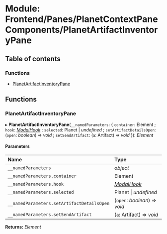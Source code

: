 # Module: Frontend/Panes/PlanetContextPaneComponents/PlanetArtifactInventoryPane

## Table of contents

### Functions

- [PlanetArtifactInventoryPane](frontend_panes_planetcontextpanecomponents_planetartifactinventorypane.md#planetartifactinventorypane)

## Functions

### PlanetArtifactInventoryPane

▸ **PlanetArtifactInventoryPane**(`__namedParameters`: { `container`: Element ; `hook`: [_ModalHook_](frontend_views_modalpane.md#modalhook) ; `selected`: Planet \| _undefined_ ; `setArtifactDetailsOpen`: (`open`: _boolean_) => _void_ ; `setSendArtifact`: (`a`: Artifact) => _void_ }): _Element_

#### Parameters

| Name                                       | Type                                                 |
| :----------------------------------------- | :--------------------------------------------------- |
| `__namedParameters`                        | _object_                                             |
| `__namedParameters.container`              | Element                                              |
| `__namedParameters.hook`                   | [_ModalHook_](frontend_views_modalpane.md#modalhook) |
| `__namedParameters.selected`               | Planet \| _undefined_                                |
| `__namedParameters.setArtifactDetailsOpen` | (`open`: _boolean_) => _void_                        |
| `__namedParameters.setSendArtifact`        | (`a`: Artifact) => _void_                            |

**Returns:** _Element_
